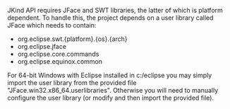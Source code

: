 JKind API requires JFace and SWT libraries, the latter of which is
platform dependent. To handle this, the project depends on a user
library called JFace which needs to contain:

 * org.eclipse.swt.{platform}.{os}.{arch}
 * org.eclipse.jface
 * org.eclipse.core.commands
 * org.eclipse.equinox.common

For 64-bit Windows with Eclipse installed in c:/eclipse you may simply
import the user library from the provided file
"JFace.win32.x86_64.userlibraries". Otherwise you will need to
manually configure the user library (or modify and then import the
provided file).
